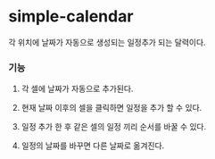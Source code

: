 # simple-calendar


각 위치에 날짜가 자동으로 생성되는 일정추가 되는 달력이다.


### 기능

1. 각 셀에 날짜가 자동으로 추가된다.

2. 현재 날짜 이후의 셀을 클릭하면 일정을 추가 할 수 있다.

3. 일정 추가 한 후 같은 셀의 일정 끼리 순서를 바꿀 수 있다.

4. 일정의 날짜를 바꾸면 다른 날짜로 옮겨진다.






